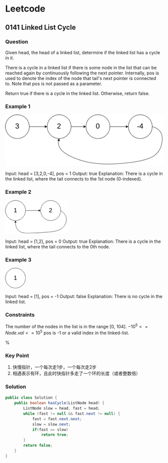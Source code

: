 # Leetcode

## 0141 Linked List Cycle

### Question

Given head, the head of a linked list, determine if the linked list has a cycle in it.

There is a cycle in a linked list if there is some node in the list that can be reached again by continuously following the next pointer. Internally, pos is used to denote the index of the node that tail's next pointer is connected to. Note that pos is not passed as a parameter.

Return true if there is a cycle in the linked list. Otherwise, return false.

### Example 1

![1](images/LC_141_1.png)

Input: head = [3,2,0,-4], pos = 1
Output: true
Explanation: There is a cycle in the linked list, where the tail connects to the 1st node (0-indexed).

### Example 2

![2](images/LC_141_2.png)

Input: head = [1,2], pos = 0
Output: true
Explanation: There is a cycle in the linked list, where the tail connects to the 0th node.

### Example 3

![3](images/LC_141_3.png)

Input: head = [1], pos = -1
Output: false
Explanation: There is no cycle in the linked list.

### Constraints

The number of the nodes in the list is in the range [0, 104].
$-10^5 <= Node.val <= 10^5$
pos is -1 or a valid index in the linked-list.

%

### Key Point

1. 快慢指针，一个每次走1步，一个每次走2步
2. 相遇表示有环，且此时快指针多走了一个环的长度（或者整数倍）

### Solution

```java
public class Solution {
    public boolean hasCycle(ListNode head) {
        ListNode slow = head, fast = head;
        while (fast != null && fast.next != null) {
            fast = fast.next.next;
            slow = slow.next;
            if(fast == slow)
                return true;
        }
        return false;
    }
}
```
